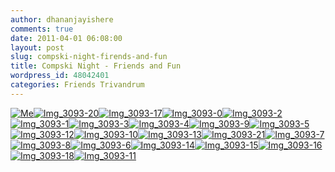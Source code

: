 ```yaml
---
author: dhananjayishere
comments: true
date: 2011-04-01 06:08:00
layout: post
slug: compski-night-firends-and-fun
title: Compski Night - Friends and Fun
wordpress_id: 48042401
categories: Friends Trivandrum
---
```


[![Me](http://dbalan.files.wordpress.com/2011/04/a9ff5-me.jpg)](http://dbalan.files.wordpress.com/2011/04/a9ff5-me.jpg)[![Img_3093-20](http://dbalan.files.wordpress.com/2011/04/9dafe-img_3093-20.jpg)](http://dbalan.files.wordpress.com/2011/04/9dafe-img_3093-20.jpg)[![Img_3093-17](http://dbalan.files.wordpress.com/2011/04/bfa6a-img_3093-17.jpg)](http://dbalan.files.wordpress.com/2011/04/bfa6a-img_3093-17.jpg)[![Img_3093-0](http://dbalan.files.wordpress.com/2011/04/3bf0a-img_3093-0.jpg)](http://dbalan.files.wordpress.com/2011/04/3bf0a-img_3093-0.jpg)[![Img_3093-2](http://dbalan.files.wordpress.com/2011/04/55f5c-img_3093-2.jpg)](http://dbalan.files.wordpress.com/2011/04/55f5c-img_3093-2.jpg)[![Img_3093-1](http://dbalan.files.wordpress.com/2011/04/2862a-img_3093-1.jpg)](http://dbalan.files.wordpress.com/2011/04/2862a-img_3093-1.jpg)[![Img_3093-3](http://dbalan.files.wordpress.com/2011/04/827eb-img_3093-3.jpg)](http://dbalan.files.wordpress.com/2011/04/827eb-img_3093-3.jpg)[![Img_3093-4](http://dbalan.files.wordpress.com/2011/04/ddc4c-img_3093-4.jpg)](http://dbalan.files.wordpress.com/2011/04/ddc4c-img_3093-4.jpg)[![Img_3093-9](http://dbalan.files.wordpress.com/2011/04/76429-img_3093-9.jpg)](http://dbalan.files.wordpress.com/2011/04/76429-img_3093-9.jpg)[![Img_3093-5](http://dbalan.files.wordpress.com/2011/04/982f5-img_3093-5.jpg)](http://dbalan.files.wordpress.com/2011/04/982f5-img_3093-5.jpg)[![Img_3093-12](http://dbalan.files.wordpress.com/2011/04/b882d-img_3093-12.jpg)](http://dbalan.files.wordpress.com/2011/04/b882d-img_3093-12.jpg)[![Img_3093-10](http://dbalan.files.wordpress.com/2011/04/fa011-img_3093-10.jpg)](http://dbalan.files.wordpress.com/2011/04/fa011-img_3093-10.jpg)[![Img_3093-13](http://dbalan.files.wordpress.com/2011/04/cce9a-img_3093-13.jpg)](http://dbalan.files.wordpress.com/2011/04/cce9a-img_3093-13.jpg)[![Img_3093-21](http://dbalan.files.wordpress.com/2011/04/93fa8-img_3093-21.jpg)](http://dbalan.files.wordpress.com/2011/04/93fa8-img_3093-21.jpg)[![Img_3093-7](http://dbalan.files.wordpress.com/2011/04/3f468-img_3093-7.jpg)](http://dbalan.files.wordpress.com/2011/04/3f468-img_3093-7.jpg)[![Img_3093-8](http://dbalan.files.wordpress.com/2011/04/49cd8-img_3093-8.jpg)](http://dbalan.files.wordpress.com/2011/04/49cd8-img_3093-8.jpg)[![Img_3093-6](http://dbalan.files.wordpress.com/2011/04/5c51e-img_3093-6.jpg)](http://dbalan.files.wordpress.com/2011/04/5c51e-img_3093-6.jpg)[![Img_3093-14](http://dbalan.files.wordpress.com/2011/04/c37ae-img_3093-14.jpg)](http://dbalan.files.wordpress.com/2011/04/c37ae-img_3093-14.jpg)[![Img_3093-15](http://dbalan.files.wordpress.com/2011/04/fd4a4-img_3093-15.jpg)](http://dbalan.files.wordpress.com/2011/04/fd4a4-img_3093-15.jpg)[![Img_3093-16](http://dbalan.files.wordpress.com/2011/04/349f1-img_3093-16.jpg)](http://dbalan.files.wordpress.com/2011/04/349f1-img_3093-16.jpg)[![Img_3093-18](http://dbalan.files.wordpress.com/2011/04/84898-img_3093-18.jpg)](http://dbalan.files.wordpress.com/2011/04/84898-img_3093-18.jpg)[![Img_3093-11](http://dbalan.files.wordpress.com/2011/04/0abbb-img_3093-11.jpg)](http://dbalan.files.wordpress.com/2011/04/0abbb-img_3093-11.jpg)
